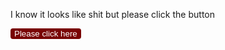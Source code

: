 <a> I know it looks like shit but please click the button</a>
<style>
    .hp {
        background-color: rgb(121, 3, 3);  
        border: 4px;
        cursor: pointer; 
        border-radius: 4px;
        color :white;
    }
</style>

<a href="HappyBirthDay.html"><button class = "hp"> Please click here</button></a>
